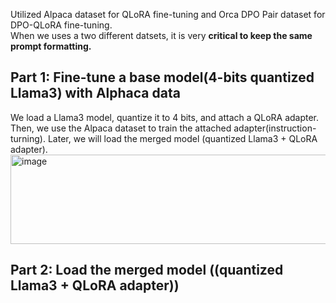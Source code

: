 Utilized Alpaca dataset for QLoRA fine-tuning and Orca DPO Pair dataset for DPO-QLoRA fine-tuning.  
When we uses a two different datsets, it is very **critical to keep the same prompt formatting.**  

## Part 1: Fine-tune a base model(4-bits quantized Llama3) with Alphaca data 
We load a Llama3 model, quantize it to 4 bits, and attach a QLoRA adapter.  
Then, we use the Alpaca dataset to train the attached adapter(instruction-turning). Later, we will load the merged model (quantized Llama3 + QLoRA adapter).  
<img width="548" height="143" alt="image" src="https://github.com/user-attachments/assets/3d04ebc0-45e9-4bed-a626-a4da982937ee" />
## Part 2: Load the merged model ((quantized Llama3 + QLoRA adapter))  


